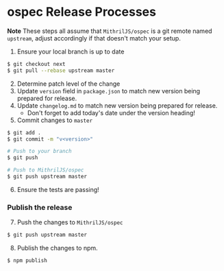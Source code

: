 # ospec Release Processes

**Note** These steps all assume that `MithrilJS/ospec` is a git remote named `upstream`, adjust accordingly if that doesn't match your setup.

1. Ensure your local branch is up to date

```bash
$ git checkout next
$ git pull --rebase upstream master
```

2. Determine patch level of the change
3. Update `version` field in `package.json` to match new version being prepared for release.
4. Update `changelog.md` to match new version being prepared for release.
	- Don't forget to add today's date under the version heading!
5. Commit changes to `master`

```bash
$ git add .
$ git commit -m "v<version>"

# Push to your branch
$ git push

# Push to MithrilJS/ospec
$ git push upstream master
```

6. Ensure the tests are passing!

### Publish the release

7. Push the changes to `MithrilJS/ospec`

```bash
$ git push upstream master
```

8. Publish the changes to npm.

```bash
$ npm publish
```
